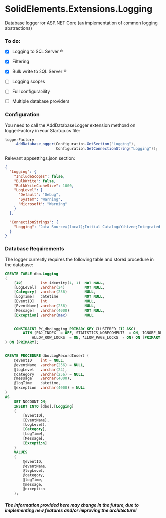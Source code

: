 # SolidElements.Extensions.Logging
Database logger for ASP.NET Core (an implementation of common logging abstractions)


### To do:
- [x] Logging to SQL Server &reg;
- [x] Filtering
- [x] Bulk write to SQL Server &reg;
- [ ] Logging scopes
- [ ] Full configurability
- [ ] Multiple database providers


### Configuration

You need to call the AddDatabaseLogger extension methond on loggerFactory in your Startup.cs file:
```csharp
loggerFactory
    .AddDatabaseLogger(Configuration.GetSection("Logging"),
                       Configuration.GetConnectionString("Logging"));
```

Relevant appsettings.json section:
```json
{
  "Logging": {
    "IncludeScopes": false,
    "BulkWrite": false,
    "BulkWriteCacheSize": 1000,
    "LogLevel": {
      "Default": "Debug",
      "System": "Warning",
      "Microsoft": "Warning"
    }
  },

  "ConnectionStrings": {
    "Logging": "Data Source=(local);Initial Catalog=Yahtzee;Integrated Security=True;Connect Timeout=15;Encrypt=False;TrustServerCertificate=True;ApplicationIntent=ReadWrite;MultiSubnetFailover=False"
  }
}
```


### Database Requirements

The logger currently requires the following table and stored procedure in the database:
```sql
CREATE TABLE dbo.Logging
(
    [ID]        int identity(1, 1)  NOT NULL,
    [LogLevel]  varchar(24)         NOT NULL,
    [Category]  varchar(256)        NULL,
    [LogTime]   datetime            NOT NULL,
    [EventID]   int                 NULL,
    [EventName] varchar(256)        NULL,
    [Message]   varchar(4000)       NOT NULL,
    [Exception] varchar(max)        NULL
    

    CONSTRAINT PK_dboLogging PRIMARY KEY CLUSTERED (ID ASC)
        WITH (PAD_INDEX  = OFF, STATISTICS_NORECOMPUTE  = ON, IGNORE_DUP_KEY = OFF, 
            ALLOW_ROW_LOCKS  = ON, ALLOW_PAGE_LOCKS  = ON) ON [PRIMARY],
) ON [PRIMARY];


CREATE PROCEDURE dbo.LogRecordInsert (
    @eventID    int = NULL,
    @eventName  varchar(256) = NULL,
    @logLevel   varchar(24),
    @category   varchar(256) = NULL,
    @message    varchar(4000),
    @logTime    datetime,
    @exception  varchar(4000) = NULL
)
AS
    SET NOCOUNT ON;
    INSERT INTO [dbo].[Logging]
    (
        [EventID],  
        [EventName],    
        [LogLevel], 
        [Category], 
        [LogTime],  
        [Message],  
        [Exception]         
    )
    VALUES
    (
        @eventID,
        @eventName,
        @logLevel,
        @category,
        @logTime,
        @message,
        @exception
    );
```

##### The information provided here may change in the future, due to implementing new features and/or improving the architecture!

